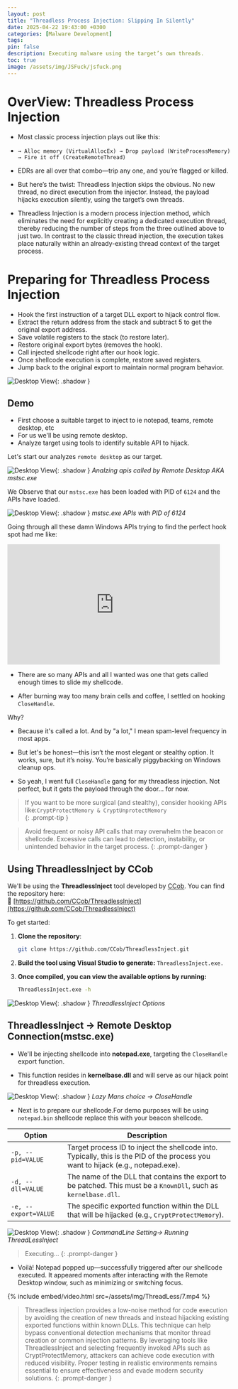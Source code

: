 ```yaml
---
layout: post
title: "Threadless Process Injection: Slipping In Silently"
date: 2025-04-22 19:43:00 +0300
categories: [Malware Development]
tags: 
pin: false
description: Executing malware using the target’s own threads.
toc: true
image: /assets/img/JSFuck/jsfuck.png
---
```


<h1>OverView: Threadless Process Injection</h1>

- Most classic process injection plays out like this:

- `→ Alloc memory (VirtualAllocEx) → Drop payload (WriteProcessMemory) → Fire it off (CreateRemoteThread)`

- EDRs are all over that combo—trip any one, and you’re flagged or killed.

- But here’s the twist: Threadless Injection skips the obvious. No new thread, no direct execution from the injector. Instead, the payload hijacks execution silently, using the target’s own threads.

- Threadless Injection is a modern process injection method, which eliminates the need for explicitly creating a dedicated execution thread, thereby reducing the number of steps from the three outlined above to just two. In contrast to the classic thread injection, the execution takes place naturally within an already-existing thread context of the target process. 


# Preparing for Threadless Process Injection

- Hook the first instruction of a target DLL export to hijack control flow.
- Extract the return address from the stack and subtract 5 to get the original export address.
- Save volatile registers to the stack (to restore later).
- Restore original export bytes (removes the hook).
- Call injected shellcode right after our hook logic.
- Once shellcode execution is complete, restore saved registers.
- Jump back to the original export to maintain normal program behavior.

![Desktop View](/assets/img/ThreadLess/thl.png){: .shadow } 



## Demo

- First choose a suitable target to inject to ie notepad, teams, remote desktop, etc
- For us we'll be using remote desktop.
- Analyze target using tools to identify suitable API to hijack.

Let's start our analyzes `remote desktop` as our target.

![Desktop View](/assets/img/ThreadLess/1th.png){: .shadow } 
_Analzing apis called by Remote Desktop AKA mstsc.exe_

We Observe that our `mstsc.exe` has been loaded with PID of `6124` and the APIs have loaded.

![Desktop View](/assets/img/ThreadLess/2th.png){: .shadow } 
_mstsc.exe APIs with PID of 6124_

Going through all these damn Windows APIs trying to find the perfect hook spot had me like:

<iframe src="https://giphy.com/embed/Sn1m4mcE6mbHwjaWIx" width="480" height="271" style="" frameBorder="0" class="giphy-embed" allowFullScreen></iframe>

- There are so many APIs and all I wanted was one that gets called enough times to slide my shellcode.

- After burning way too many brain cells and coffee, I settled on hooking `CloseHandle`.

Why?
- Because it's called a lot. And by "a lot," I mean spam-level frequency in most apps.

- But let's be honest—this isn’t the most elegant or stealthy option. It works, sure, but it’s noisy. You’re basically piggybacking on Windows cleanup ops.

- So yeah, I went full `CloseHandle` gang for my threadless injection. Not perfect, but it gets the payload through the door... for now.

> If you want to be more surgical (and stealthy), consider hooking APIs like:`CryptProtectMemory & CryptUnprotectMemory`  
{: .prompt-tip }

> Avoid frequent or noisy API calls that may overwhelm the beacon or shellcode. Excessive calls can lead to detection, instability, or unintended behavior in the target process.
{: .prompt-danger }

## Using ThreadlessInject by CCob

We'll be using the **ThreadlessInject** tool developed by [CCob](https://github.com/CCob). You can find the repository here:  
🔗 [https://github.com/CCob/ThreadlessInject](https://github.com/CCob/ThreadlessInject)

To get started:

1. **Clone the repository**:
    ```bash
    git clone https://github.com/CCob/ThreadlessInject.git
    ```
2. **Build the tool using Visual Studio to generate:** `ThreadlessInject.exe.`

3. **Once compiled, you can view the available options by running:**
    ```bash
    ThreadlessInject.exe -h
    ```

![Desktop View](/assets/img/ThreadLess/3th.png){: .shadow } 
_ThreadlessInject Options_

## ThreadlessInject -> Remote Desktop Connection(mstsc.exe)

- We'll be injecting shellcode into **notepad.exe**, targeting the `CloseHandle` export function.  

- This function resides in **kernelbase.dll** and will serve as our hijack point for threadless execution.

![Desktop View](/assets/img/ThreadLess/4th.png){: .shadow } 
_Lazy Mans choice -> CloseHandle_


- Next is to prepare our shellcode.For demo purposes will be using `notepad.bin` shellcode replace this with your beacon shellcode.

| Option            | Description                                                                 |
|-------------------|-----------------------------------------------------------------------------|
| `-p, --pid=VALUE`  | Target process ID to inject the shellcode into. Typically, this is the PID of the process you want to hijack (e.g., notepad.exe). |
| `-d, --dll=VALUE`  | The name of the DLL that contains the export to be patched. This must be a `KnownDll`, such as `kernelbase.dll`. |
| `-e, --export=VALUE` | The specific exported function within the DLL that will be hijacked (e.g., `CryptProtectMemory`). |

![Desktop View](/assets/img/ThreadLess/4th.png){: .shadow } 
_CommandLine Setting-> Running ThreadLessInject_

> Executing...
{: .prompt-danger }

- Voilà! Notepad popped up—successfully triggered after our shellcode executed. It appeared moments after interacting with the Remote Desktop window, such as minimizing or switching focus.


{% include embed/video.html src=/assets/img/ThreadLess/7.mp4 %}

> Threadless injection provides a low-noise method for code execution by avoiding the creation of new threads and instead hijacking existing exported functions within known DLLs. This technique can help bypass conventional detection mechanisms that monitor thread creation or common injection patterns. By leveraging tools like ThreadlessInject and selecting frequently invoked APIs such as CryptProtectMemory, attackers can achieve code execution with reduced visibility. Proper testing in realistic environments remains essential to ensure effectiveness and evade modern security solutions.
{: .prompt-danger }
